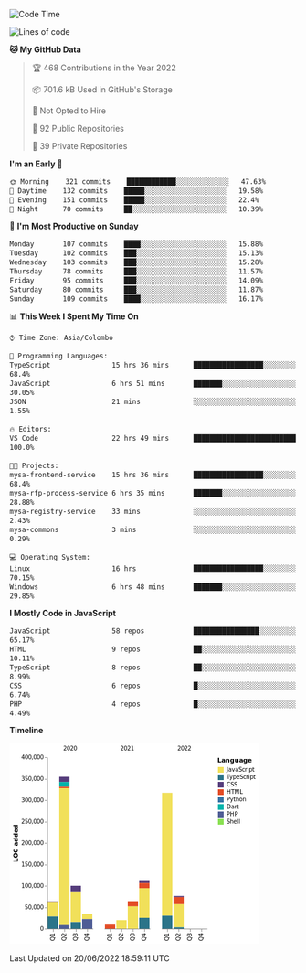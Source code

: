 
<!--START_SECTION:waka-->
![Code Time](http://img.shields.io/badge/Code%20Time-0%20secs-blue)

![Lines of code](https://img.shields.io/badge/From%20Hello%20World%20I%27ve%20Written-1%20Million%20lines%20of%20code-blue)

**🐱 My GitHub Data** 

> 🏆 468 Contributions in the Year 2022
 > 
> 📦 701.6 kB Used in GitHub's Storage 
 > 
> 🚫 Not Opted to Hire
 > 
> 📜 92 Public Repositories 
 > 
> 🔑 39 Private Repositories  
 > 
**I'm an Early 🐤** 

```text
🌞 Morning    321 commits    ████████████░░░░░░░░░░░░░   47.63% 
🌆 Daytime    132 commits    █████░░░░░░░░░░░░░░░░░░░░   19.58% 
🌃 Evening    151 commits    █████░░░░░░░░░░░░░░░░░░░░   22.4% 
🌙 Night      70 commits     ██░░░░░░░░░░░░░░░░░░░░░░░   10.39%

```
📅 **I'm Most Productive on Sunday** 

```text
Monday       107 commits    ████░░░░░░░░░░░░░░░░░░░░░   15.88% 
Tuesday      102 commits    ███░░░░░░░░░░░░░░░░░░░░░░   15.13% 
Wednesday    103 commits    ███░░░░░░░░░░░░░░░░░░░░░░   15.28% 
Thursday     78 commits     ███░░░░░░░░░░░░░░░░░░░░░░   11.57% 
Friday       95 commits     ███░░░░░░░░░░░░░░░░░░░░░░   14.09% 
Saturday     80 commits     ███░░░░░░░░░░░░░░░░░░░░░░   11.87% 
Sunday       109 commits    ████░░░░░░░░░░░░░░░░░░░░░   16.17%

```


📊 **This Week I Spent My Time On** 

```text
⌚︎ Time Zone: Asia/Colombo

💬 Programming Languages: 
TypeScript               15 hrs 36 mins      █████████████████░░░░░░░░   68.4% 
JavaScript               6 hrs 51 mins       ███████░░░░░░░░░░░░░░░░░░   30.05% 
JSON                     21 mins             ░░░░░░░░░░░░░░░░░░░░░░░░░   1.55%

🔥 Editors: 
VS Code                  22 hrs 49 mins      █████████████████████████   100.0%

🐱‍💻 Projects: 
mysa-frontend-service    15 hrs 36 mins      █████████████████░░░░░░░░   68.4% 
mysa-rfp-process-service 6 hrs 35 mins       ███████░░░░░░░░░░░░░░░░░░   28.88% 
mysa-registry-service    33 mins             ░░░░░░░░░░░░░░░░░░░░░░░░░   2.43% 
mysa-commons             3 mins              ░░░░░░░░░░░░░░░░░░░░░░░░░   0.29%

💻 Operating System: 
Linux                    16 hrs              █████████████████░░░░░░░░   70.15% 
Windows                  6 hrs 48 mins       ███████░░░░░░░░░░░░░░░░░░   29.85%

```

**I Mostly Code in JavaScript** 

```text
JavaScript               58 repos            ████████████████░░░░░░░░░   65.17% 
HTML                     9 repos             ██░░░░░░░░░░░░░░░░░░░░░░░   10.11% 
TypeScript               8 repos             ██░░░░░░░░░░░░░░░░░░░░░░░   8.99% 
CSS                      6 repos             █░░░░░░░░░░░░░░░░░░░░░░░░   6.74% 
PHP                      4 repos             █░░░░░░░░░░░░░░░░░░░░░░░░   4.49%

```


**Timeline**

![Chart not found](https://raw.githubusercontent.com/ccweerasinghe1994/ccweerasinghe1994/master/charts/bar_graph.png) 


 Last Updated on 20/06/2022 18:59:11 UTC
<!--END_SECTION:waka-->
